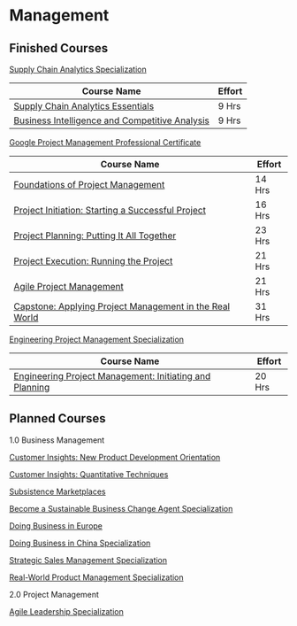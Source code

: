 # Management 

## Finished Courses

[Supply Chain Analytics Specialization]( https://www.coursera.org/specializations/supply-chain-analytics? )

| Course Name | Effort |
| --- | --- |
| [Supply Chain Analytics Essentials]( https://www.coursera.org/learn/supply-chain-analytics-essentials?specialization=supply-chain-analytics ) | 9 Hrs |
| [Business Intelligence and Competitive Analysis]( https://www.coursera.org/learn/businessintelligence ) | 9 Hrs |

[Google Project Management Professional Certificate]( https://www.coursera.org/professional-certificates/google-project-management )

| Course Name | Effort |
| --- | --- |
| [Foundations of Project Management]( https://www.coursera.org/learn/project-management-foundations?specialization=google-project-management ) | 14 Hrs |
| [Project Initiation: Starting a Successful Project]( https://www.coursera.org/learn/project-initiation-google?specialization=google-project-management ) | 16 Hrs |
| [Project Planning: Putting It All Together]( https://www.coursera.org/learn/project-planning-google? ) | 23 Hrs |
| [Project Execution: Running the Project]( https://www.coursera.org/learn/project-execution-google?specialization=google-project-management ) | 21 Hrs |
| [Agile Project Management]( https://www.coursera.org/learn/agile-project-management ) | 21 Hrs |
| [Capstone: Applying Project Management in the Real World]( https://www.coursera.org/learn/applying-project-management ) | 31 Hrs |


[Engineering Project Management Specialization]( https://www.coursera.org/specializations/engineering-project-management )

| Course Name | Effort |
| --- | --- |
| [Engineering Project Management: Initiating and Planning]( https://www.coursera.org/learn/initiating-planning ) | 20 Hrs |

## Planned Courses

   1.0 Business Management

   [Customer Insights: New Product Development Orientation]( https://www.coursera.org/learn/customer-insights-orientation )
   
   [Customer Insights: Quantitative Techniques]( https://www.coursera.org/learn/quantitative-customer-insights )
  
   [Subsistence Marketplaces]( https://www.coursera.org/learn/subsistence-marketplaces )
   
   [Become a Sustainable Business Change Agent Specialization]( https://www.coursera.org/specializations/sustainable-business-change-agent )

   [Doing Business in Europe]( https://www.coursera.org/learn/doing-business-in-europe )
   
   [Doing Business in China Specialization]( https://www.coursera.org/specializations/doing-business-in-china )
   
   [Strategic Sales Management Specialization]( https://www.coursera.org/specializations/sales-management-bridging-gap-strategy-sales )
   
   [Real-World Product Management Specialization]( https://www.coursera.org/specializations/real-world-product-management )
   
   2.0 Project Management 
   
   [Agile Leadership Specialization]( https://www.coursera.org/specializations/agile-leadership-change-management )

